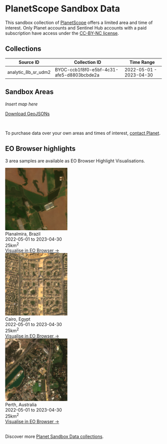 # PlanetScope Sandbox Data
<!---
TODO: add links
-->
This sandbox collection of [PlanetScope](https://www.planet.com/products/planet-imagery/PlanetScope) offers a limited area and time of interest. Only Planet accounts and Sentinel Hub accounts with a paid subscription have access under the [CC-BY-NC license](https://creativecommons.org/licenses/by-nc/4.0/).

## Collections
<table>
  <thead>
    <tr>
      <th>Source ID</th>
      <th>Collection ID</th>
      <th>Time Range</th>
    </tr>
  </thead>
  <tbody>
    <tr>
      <td>analytic_8b_sr_udm2</td>
      <td>BYOC-ccb1f8f0-e5bf-4c31-afe5-d8803bcbde2a</td>
      <td>2022-05-01 - 2023-04-30</td>
    </tr>
   </tbody>
</table>

## Sandbox Areas
*Insert map here*

[Download GeoJSONs]()

<br>

To purchase data over your own areas and times of interest, [contact Planet](https://www.planet.com/contact-sales/#contact-sales).

## EO Browser highlights
3 area samples are available as EO Browser Highlight Visualisations.
<br>
<div class="container33">
    <div class="image-card">
        <img src="PS_BRA.png" alt="EOB Highlight 1" class="imagette">
        <div class="info">
            <div class="title">Planalmira, Brazil</div>
            <div class="text">
                2022-05-01 to 2023-04-30<br>
                25km<sup>2</sup>
            </div>
            <div class="eob-link"><a href="https://sentinelshare.page.link/7S8r">Visualise in EO Browser -></a></div>
        </div>
    </div>
    <div class="image-card">
        <img src="PS_EGY.png" alt="EOB Highlight 2" class="imagette">
        <div class="info">
            <div class="title">Cairo, Egypt</div>
            <div class="text">
                2022-05-01 to 2023-04-30<br>
                25km<sup>2</sup>
            </div>
            <div class="eob-link"><a href="https://sentinelshare.page.link/hqo2">Visualise in EO Browser -></a></div>
        </div>
    </div>
    <div class="image-card">
        <img src="PS_AUS.png" alt="EOB Highlight 3" class="imagette">
        <div class="info">
            <div class="title">Perth, Australia</div>
            <div class="text">
                2022-05-01 to 2023-04-30<br>
                25km<sup>2</sup>
            </div>
            <div class="eob-link"><a href="https://sentinelshare.page.link/xqxa">Visualise in EO Browser -></a></div>
        </div>
    </div>
</div>
<br>


Discover more [Planet Sandbox Data collections](../planet-sandbox-data/).
